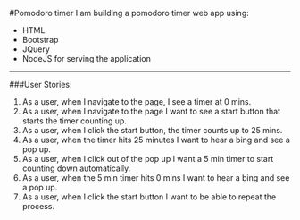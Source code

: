 #Pomodoro timer
I am building a pomodoro timer web app using:
  - HTML
  - Bootstrap
  - JQuery
  - NodeJS for serving the application
---

###User Stories:
  1. As a user, when I navigate to the page, I see a timer at 0 mins.
  2. As a user, when I navigate to the page I want to see a start button that starts the timer counting up.
  3. As a user, when I click the start button, the timer counts up to 25 mins.
  4. As a user, when the timer hits 25 minutes I want to hear a bing and see a pop up.
  5. As a user, when I click out of the pop up I want a 5 min timer to start counting down automatically.
  6. As a user, when the 5 min timer hits 0 mins I want to hear a bing and see a pop up.
  7. As a user, when I click the start button I want to be able to repeat the process.
